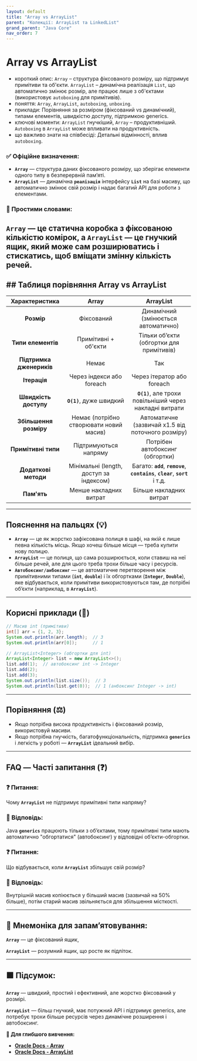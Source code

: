 ```yaml
---
layout: default
title: "Array vs ArrayList"
parent: "Колекції: ArrayList та LinkedList"
grand_parent: "Java Core"
nav_order: 7
---
```


# Array vs ArrayList

*   короткий опис: `Array` – структура фіксованого розміру, що підтримує примітиви та об'єкти. `ArrayList` – динамічна реалізація `List`, що автоматично змінює розмір, але працює лише з об'єктами (використовує `autoboxing` для примітивів).
*   поняття: `Array`, `ArrayList`, `autoboxing`, `unboxing`.
*   приклади: Порівняння за розміром (фіксований vs динамічний), типами елементів, швидкістю доступу, підтримкою generics.
*   ключові моменти: `ArrayList` гнучкіший, `Array` – продуктивніший. `Autoboxing` в `ArrayList` може впливати на продуктивність.
*   що важливо знати на співбесіді: Детальні відмінності, вплив `autoboxing`.
### **✅ Офіційне визначення:**

* **`Array`** — структура даних фіксованого розміру, що зберігає елементи одного типу в безперервній пам’яті.
* **`ArrayList`** — динамічна **`реалізація`** інтерфейсу **`List`** на базі масиву, що автоматично змінює свій розмір і надає багатий API для роботи з елементами.

### **🧠 Простими словами:**

**`Array`** — це статична коробка з фіксованою кількістю комірок, а **`ArrayList`** — це гнучкий ящик, який може сам розширюватись і стискатись, щоб вміщати змінну кількість речей.
---

## ## **Таблиця порівняння Array vs ArrayList**



| Характеристика | Array | ArrayList |
| :---: | :---: | :---: |
| **Розмір** | Фіксований | Динамічний (змінюється автоматично) |
| **Типи елементів** | Примітивні \+ об'єкти | Тільки об’єкти (обгортки для примітивів) |
| **Підтримка дженериків** | Немає | Так |
| **Ітерація** | Через індекси або foreach | Через ітератор або foreach |
| **Швидкість доступу** | **`O(1)`**, дуже швидкий | **`O(1)`**, але трохи повільніший через накладні витрати |
| **Збільшення розміру** | Немає (потрібно створювати новий масив) | Автоматичне (зазвичай x1.5 від поточного розміру) |
| **Примітивні типи** | Підтримуються напряму | Потрібен автобоксинг (обгортки) |
| **Додаткові методи** | Мінімальні (length, доступ за індексом) | Багато: **`add`**, **`remove`**, **`contains`**, **`clear`**, **`sort`** і т.д. |
| **Пам'ять** | Менше накладних витрат | Більше накладних витрат |

---

## **Пояснення на пальцях (💡)**

* **`Array`** — це як жорстко зафіксована полиця в шафі, на якій є лише певна кількість місць. Якщо хочеш більше місця — треба купити нову полицю.
* **`ArrayList`** — це полиця, що сама розширюється, коли ставиш на неї більше речей, але для цього треба трохи більше часу і ресурсів.
* **`Автобоксинг/анбоксинг`** — це автоматичне перетворення між примітивними типами (**`int`**, **`double`**) і їх обгортками (**`Integer`**, **`Double`**), яке відбувається, коли примітиви використовуються там, де потрібні об’єкти (наприклад, в **`ArrayList`**).

---

## **Корисні приклади (🧪)**

```java
// Масив int (примітиви)
int[] arr = {1, 2, 3};
System.out.println(arr.length);  // 3
System.out.println(arr[0]);      // 1

// ArrayList<Integer> (обгортки для int)
ArrayList<Integer> list = new ArrayList<>();
list.add(1);  // автобоксинг int -> Integer
list.add(2);
list.add(3);
System.out.println(list.size());  // 3
System.out.println(list.get(0));  // 1 (анбоксинг Integer -> int)
```
---

## **Порівняння (⚖️)**

* Якщо потрібна висока продуктивність і фіксований розмір, використовуй масиви.
* Якщо потрібна гнучкість, багатофункціональність, підтримка **`generics`** і легкість у роботі — **`ArrayList`** ідеальний вибір.

---

## **FAQ — Часті запитання (❓)**

### **❓ Питання:**


Чому **`ArrayList`** не підтримує примітивні типи напряму?

### **💬 Відповідь:**




Java **`generics`** працюють тільки з об’єктами, тому примітивні типи мають автоматично "обгортатися" (автобоксинг) у відповідні об’єкти-обгортки.

#### 

### **❓ Питання:**


Що відбувається, коли **`ArrayList`** збільшує свій розмір?

### **💬 Відповідь:**




Внутрішній масив копіюється у більший масив (зазвичай на 50% більше), потім старий масив звільняється для збільшення місткості.

---

## **🧠 Мнемоніка для запам’ятовування:**

**`Array`** — це фіксований ящик,

**`ArrayList`** — розумний ящик, що росте як підліток.

---

## **🟩 Підсумок:**

**`Array`** — швидкий, простий і ефективний, але жорстко фіксований у розмірі.

**`ArrayList`** — більш гнучкий, має потужний API і підтримує generics, але потребує трохи більше ресурсів через динамічне розширення і автобоксинг.

**🔗 Для глибшого вивчення:**

* [**Oracle Docs \- Array**](https://docs.oracle.com/javase/tutorial/java/nutsandbolts/arrays.html)
* [**Oracle Docs \- ArrayList**](https://docs.oracle.com/javase/8/docs/api/java/util/ArrayList.html)